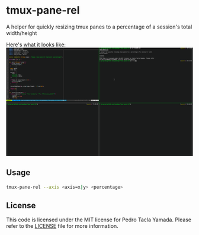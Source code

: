 tmux-pane-rel
=============
A helper for quickly resizing tmux panes to a percentage of a session's total
width/height

Here's what it looks like:
![tmux-pane-rel-demo](/tmux-pane-rel-demo.gif)

## Usage
```bash
tmux-pane-rel --axis <axis=x|y> <percentage>
```

License
-------
This code is licensed under the MIT license for Pedro Tacla Yamada. Please refer
to the [LICENSE](/LICENSE) file for more information.
